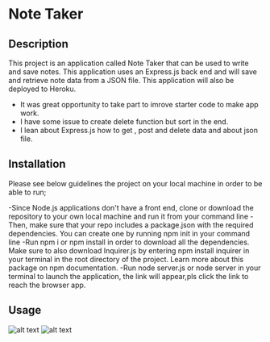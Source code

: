 # Note Taker

## Description

This project is an application called Note Taker that can be used to write and save notes. This application uses an Express.js back end and will save and retrieve note data from a JSON file. This application will also be deployed to Heroku.

- It was great opportunity to take part to imrove starter code to make app work.
- I have some issue to create delete function but sort in the end.
- I lean about Express.js how to get , post and delete data and about json file.


## Installation

Please see below guidelines the project on your local machine in order to be able to run;

-Since Node.js applications don't have a front end, clone or download the repository to your own local machine and run it from your command line
-Then, make sure that your repo includes a package.json with the required dependencies. You can create one by running npm init in your command line
-Run npm i or npm install in order to download all the dependencies. Make sure to also download Inquirer.js by entering npm install inquirer in your terminal in the root directory of the project. Learn more about this package on npm documentation.
-Run node server.js or node server in your terminal to launch the application, the link will appear,pls click the link to reach the browser app.


## Usage


![alt text](./assets/images/first-page)
![alt text](./assets/images/note-page)



